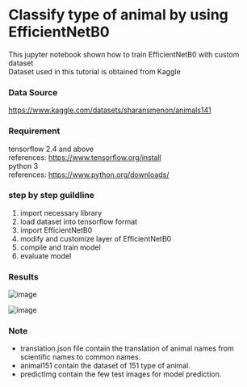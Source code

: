 # Classify type of animal by using EfficientNetB0 

This jupyter notebook shown how to train EfficientNetB0 with custom dataset  
Dataset used in this tutorial is obtained from Kaggle

### Data Source
https://www.kaggle.com/datasets/sharansmenon/animals141

### Requirement  
tensorflow 2.4 and above  
references: https://www.tensorflow.org/install  
python 3  
references: https://www.python.org/downloads/ 

### step by step guildline  
1. import necessary library 
2. load dataset into tensorflow format
3. import EfficientNetB0 
4. modify and customize layer of EfficientNetB0
5. compile and train model
6. evaluate model

### Results
![image](https://user-images.githubusercontent.com/60132621/160228403-021f7415-c584-4357-8601-96cf6cfd9b94.png)  

![image](https://user-images.githubusercontent.com/60132621/160228420-209f7571-b85a-42ae-bb0d-c2f23f78826b.png)



### Note
- translation.json file contain the translation of animal names from scientific names to common names.  
- animal151 contain the dataset of 151 type of animal.  
- predictImg contain the few test images for model prediction.  

